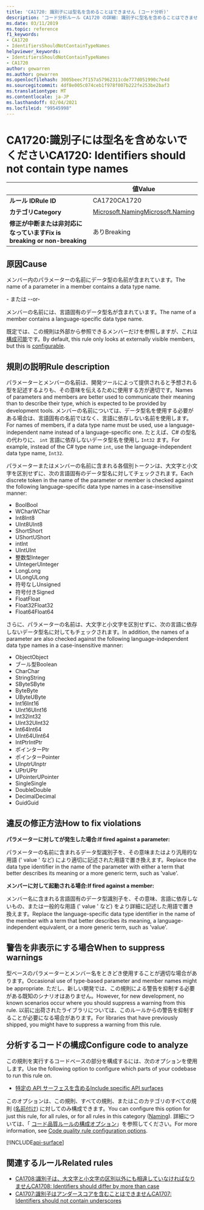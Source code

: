 ```yaml
---
title: 'CA1720: 識別子には型名を含めることはできません (コード分析)'
description: 'コード分析ルール CA1720 の詳細: 識別子に型名を含めることはできません'
ms.date: 03/11/2019
ms.topic: reference
f1_keywords:
- CA1720
- IdentifiersShouldNotContainTypeNames
helpviewer_keywords:
- IdentifiersShouldNotContainTypeNames
- CA1720
author: gewarren
ms.author: gewarren
ms.openlocfilehash: 3005beec7f157a57962311cde777d051990c7e4d
ms.sourcegitcommit: 4df8e005c074ceb1f978f007b222fe253be2baf3
ms.translationtype: MT
ms.contentlocale: ja-JP
ms.lasthandoff: 02/04/2021
ms.locfileid: "99545998"
---
```

# <a name="ca1720-identifiers-should-not-contain-type-names"></a><span data-ttu-id="f46fb-103">CA1720:識別子には型名を含めないでください</span><span class="sxs-lookup"><span data-stu-id="f46fb-103">CA1720: Identifiers should not contain type names</span></span>

| | <span data-ttu-id="f46fb-104">値</span><span class="sxs-lookup"><span data-stu-id="f46fb-104">Value</span></span> |
|-|-|
| <span data-ttu-id="f46fb-105">**ルール ID**</span><span class="sxs-lookup"><span data-stu-id="f46fb-105">**Rule ID**</span></span> |<span data-ttu-id="f46fb-106">CA1720</span><span class="sxs-lookup"><span data-stu-id="f46fb-106">CA1720</span></span>|
| <span data-ttu-id="f46fb-107">**カテゴリ**</span><span class="sxs-lookup"><span data-stu-id="f46fb-107">**Category**</span></span> |[<span data-ttu-id="f46fb-108">Microsoft.Naming</span><span class="sxs-lookup"><span data-stu-id="f46fb-108">Microsoft.Naming</span></span>](naming-warnings.md)|
| <span data-ttu-id="f46fb-109">**修正が中断または非対応になっています**</span><span class="sxs-lookup"><span data-stu-id="f46fb-109">**Fix is breaking or non-breaking**</span></span> |<span data-ttu-id="f46fb-110">あり</span><span class="sxs-lookup"><span data-stu-id="f46fb-110">Breaking</span></span>|

## <a name="cause"></a><span data-ttu-id="f46fb-111">原因</span><span class="sxs-lookup"><span data-stu-id="f46fb-111">Cause</span></span>

<span data-ttu-id="f46fb-112">メンバー内のパラメーターの名前にデータ型の名前が含まれています。</span><span class="sxs-lookup"><span data-stu-id="f46fb-112">The name of a parameter in a member contains a data type name.</span></span>

<span data-ttu-id="f46fb-113">- または -</span><span class="sxs-lookup"><span data-stu-id="f46fb-113">-or-</span></span>

<span data-ttu-id="f46fb-114">メンバーの名前には、言語固有のデータ型名が含まれています。</span><span class="sxs-lookup"><span data-stu-id="f46fb-114">The name of a member contains a language-specific data type name.</span></span>

<span data-ttu-id="f46fb-115">既定では、この規則は外部から参照できるメンバーだけを参照しますが、これは [構成可能](#configure-code-to-analyze)です。</span><span class="sxs-lookup"><span data-stu-id="f46fb-115">By default, this rule only looks at externally visible members, but this is [configurable](#configure-code-to-analyze).</span></span>

## <a name="rule-description"></a><span data-ttu-id="f46fb-116">規則の説明</span><span class="sxs-lookup"><span data-stu-id="f46fb-116">Rule description</span></span>

<span data-ttu-id="f46fb-117">パラメーターとメンバーの名前は、開発ツールによって提供されると予想される型を記述するよりも、その意味を伝えるために使用する方が適切です。</span><span class="sxs-lookup"><span data-stu-id="f46fb-117">Names of parameters and members are better used to communicate their meaning than to describe their type, which is expected to be provided by development tools.</span></span> <span data-ttu-id="f46fb-118">メンバーの名前については、データ型名を使用する必要がある場合は、言語固有の名前ではなく、言語に依存しない名前を使用します。</span><span class="sxs-lookup"><span data-stu-id="f46fb-118">For names of members, if a data type name must be used, use a language-independent name instead of a language-specific one.</span></span> <span data-ttu-id="f46fb-119">たとえば、C# の型名の代わりに、 `int` 言語に依存しないデータ型名を使用し `Int32` ます。</span><span class="sxs-lookup"><span data-stu-id="f46fb-119">For example, instead of the C# type name `int`, use the language-independent data type name, `Int32`.</span></span>

<span data-ttu-id="f46fb-120">パラメーターまたはメンバーの名前に含まれる各個別トークンは、大文字と小文字を区別せずに、次の言語固有のデータ型名に対してチェックされます。</span><span class="sxs-lookup"><span data-stu-id="f46fb-120">Each discrete token in the name of the parameter or member is checked against the following language-specific data type names in a case-insensitive manner:</span></span>

- <span data-ttu-id="f46fb-121">Bool</span><span class="sxs-lookup"><span data-stu-id="f46fb-121">Bool</span></span>
- <span data-ttu-id="f46fb-122">WChar</span><span class="sxs-lookup"><span data-stu-id="f46fb-122">WChar</span></span>
- <span data-ttu-id="f46fb-123">Int8</span><span class="sxs-lookup"><span data-stu-id="f46fb-123">Int8</span></span>
- <span data-ttu-id="f46fb-124">UInt8</span><span class="sxs-lookup"><span data-stu-id="f46fb-124">UInt8</span></span>
- <span data-ttu-id="f46fb-125">Short</span><span class="sxs-lookup"><span data-stu-id="f46fb-125">Short</span></span>
- <span data-ttu-id="f46fb-126">UShort</span><span class="sxs-lookup"><span data-stu-id="f46fb-126">UShort</span></span>
- <span data-ttu-id="f46fb-127">int</span><span class="sxs-lookup"><span data-stu-id="f46fb-127">Int</span></span>
- <span data-ttu-id="f46fb-128">UInt</span><span class="sxs-lookup"><span data-stu-id="f46fb-128">UInt</span></span>
- <span data-ttu-id="f46fb-129">整数型</span><span class="sxs-lookup"><span data-stu-id="f46fb-129">Integer</span></span>
- <span data-ttu-id="f46fb-130">UInteger</span><span class="sxs-lookup"><span data-stu-id="f46fb-130">UInteger</span></span>
- <span data-ttu-id="f46fb-131">Long</span><span class="sxs-lookup"><span data-stu-id="f46fb-131">Long</span></span>
- <span data-ttu-id="f46fb-132">ULong</span><span class="sxs-lookup"><span data-stu-id="f46fb-132">ULong</span></span>
- <span data-ttu-id="f46fb-133">符号なし</span><span class="sxs-lookup"><span data-stu-id="f46fb-133">Unsigned</span></span>
- <span data-ttu-id="f46fb-134">符号付き</span><span class="sxs-lookup"><span data-stu-id="f46fb-134">Signed</span></span>
- <span data-ttu-id="f46fb-135">Float</span><span class="sxs-lookup"><span data-stu-id="f46fb-135">Float</span></span>
- <span data-ttu-id="f46fb-136">Float32</span><span class="sxs-lookup"><span data-stu-id="f46fb-136">Float32</span></span>
- <span data-ttu-id="f46fb-137">Float64</span><span class="sxs-lookup"><span data-stu-id="f46fb-137">Float64</span></span>

<span data-ttu-id="f46fb-138">さらに、パラメーターの名前は、大文字と小文字を区別せずに、次の言語に依存しないデータ型名に対してもチェックされます。</span><span class="sxs-lookup"><span data-stu-id="f46fb-138">In addition, the names of a parameter are also checked against the following language-independent data type names in a case-insensitive manner:</span></span>

- <span data-ttu-id="f46fb-139">Object</span><span class="sxs-lookup"><span data-stu-id="f46fb-139">Object</span></span>
- <span data-ttu-id="f46fb-140">ブール型</span><span class="sxs-lookup"><span data-stu-id="f46fb-140">Boolean</span></span>
- <span data-ttu-id="f46fb-141">Char</span><span class="sxs-lookup"><span data-stu-id="f46fb-141">Char</span></span>
- <span data-ttu-id="f46fb-142">String</span><span class="sxs-lookup"><span data-stu-id="f46fb-142">String</span></span>
- <span data-ttu-id="f46fb-143">SByte</span><span class="sxs-lookup"><span data-stu-id="f46fb-143">SByte</span></span>
- <span data-ttu-id="f46fb-144">Byte</span><span class="sxs-lookup"><span data-stu-id="f46fb-144">Byte</span></span>
- <span data-ttu-id="f46fb-145">UByte</span><span class="sxs-lookup"><span data-stu-id="f46fb-145">UByte</span></span>
- <span data-ttu-id="f46fb-146">Int16</span><span class="sxs-lookup"><span data-stu-id="f46fb-146">Int16</span></span>
- <span data-ttu-id="f46fb-147">UInt16</span><span class="sxs-lookup"><span data-stu-id="f46fb-147">UInt16</span></span>
- <span data-ttu-id="f46fb-148">Int32</span><span class="sxs-lookup"><span data-stu-id="f46fb-148">Int32</span></span>
- <span data-ttu-id="f46fb-149">UInt32</span><span class="sxs-lookup"><span data-stu-id="f46fb-149">UInt32</span></span>
- <span data-ttu-id="f46fb-150">Int64</span><span class="sxs-lookup"><span data-stu-id="f46fb-150">Int64</span></span>
- <span data-ttu-id="f46fb-151">UInt64</span><span class="sxs-lookup"><span data-stu-id="f46fb-151">UInt64</span></span>
- <span data-ttu-id="f46fb-152">IntPtr</span><span class="sxs-lookup"><span data-stu-id="f46fb-152">IntPtr</span></span>
- <span data-ttu-id="f46fb-153">ポインター</span><span class="sxs-lookup"><span data-stu-id="f46fb-153">Ptr</span></span>
- <span data-ttu-id="f46fb-154">ポインター</span><span class="sxs-lookup"><span data-stu-id="f46fb-154">Pointer</span></span>
- <span data-ttu-id="f46fb-155">UInptr</span><span class="sxs-lookup"><span data-stu-id="f46fb-155">UInptr</span></span>
- <span data-ttu-id="f46fb-156">UPtr</span><span class="sxs-lookup"><span data-stu-id="f46fb-156">UPtr</span></span>
- <span data-ttu-id="f46fb-157">UPointer</span><span class="sxs-lookup"><span data-stu-id="f46fb-157">UPointer</span></span>
- <span data-ttu-id="f46fb-158">Single</span><span class="sxs-lookup"><span data-stu-id="f46fb-158">Single</span></span>
- <span data-ttu-id="f46fb-159">Double</span><span class="sxs-lookup"><span data-stu-id="f46fb-159">Double</span></span>
- <span data-ttu-id="f46fb-160">Decimal</span><span class="sxs-lookup"><span data-stu-id="f46fb-160">Decimal</span></span>
- <span data-ttu-id="f46fb-161">Guid</span><span class="sxs-lookup"><span data-stu-id="f46fb-161">Guid</span></span>

## <a name="how-to-fix-violations"></a><span data-ttu-id="f46fb-162">違反の修正方法</span><span class="sxs-lookup"><span data-stu-id="f46fb-162">How to fix violations</span></span>

<span data-ttu-id="f46fb-163">**パラメーターに対してが発生した場合:**</span><span class="sxs-lookup"><span data-stu-id="f46fb-163">**If fired against a parameter:**</span></span>

<span data-ttu-id="f46fb-164">パラメーターの名前に含まれるデータ型識別子を、その意味またはより汎用的な用語 (' value ' など) により適切に記述された用語で置き換えます。</span><span class="sxs-lookup"><span data-stu-id="f46fb-164">Replace the data type identifier in the name of the parameter with either a term that better describes its meaning or a more generic term, such as 'value'.</span></span>

<span data-ttu-id="f46fb-165">**メンバーに対して起動される場合:**</span><span class="sxs-lookup"><span data-stu-id="f46fb-165">**If fired against a member:**</span></span>

<span data-ttu-id="f46fb-166">メンバー名に含まれる言語固有のデータ型識別子を、その意味、言語に依存しないもの、または一般的な用語 (' value ' など) をより詳細に記述した用語で置き換えます。</span><span class="sxs-lookup"><span data-stu-id="f46fb-166">Replace the language-specific data type identifier in the name of the member with a term that better describes its meaning, a language-independent equivalent, or a more generic term, such as 'value'.</span></span>

## <a name="when-to-suppress-warnings"></a><span data-ttu-id="f46fb-167">警告を非表示にする場合</span><span class="sxs-lookup"><span data-stu-id="f46fb-167">When to suppress warnings</span></span>

<span data-ttu-id="f46fb-168">型ベースのパラメーターとメンバー名をときどき使用することが適切な場合があります。</span><span class="sxs-lookup"><span data-stu-id="f46fb-168">Occasional use of type-based parameter and member names might be appropriate.</span></span> <span data-ttu-id="f46fb-169">ただし、新しい開発では、この規則による警告を抑制する必要がある既知のシナリオはありません。</span><span class="sxs-lookup"><span data-stu-id="f46fb-169">However, for new development, no known scenarios occur where you should suppress a warning from this rule.</span></span> <span data-ttu-id="f46fb-170">以前に出荷されたライブラリについては、このルールからの警告を抑制することが必要になる場合があります。</span><span class="sxs-lookup"><span data-stu-id="f46fb-170">For libraries that have previously shipped, you might have to suppress a warning from this rule.</span></span>

## <a name="configure-code-to-analyze"></a><span data-ttu-id="f46fb-171">分析するコードの構成</span><span class="sxs-lookup"><span data-stu-id="f46fb-171">Configure code to analyze</span></span>

<span data-ttu-id="f46fb-172">この規則を実行するコードベースの部分を構成するには、次のオプションを使用します。</span><span class="sxs-lookup"><span data-stu-id="f46fb-172">Use the following option to configure which parts of your codebase to run this rule on.</span></span>

- [<span data-ttu-id="f46fb-173">特定の API サーフェスを含める</span><span class="sxs-lookup"><span data-stu-id="f46fb-173">Include specific API surfaces</span></span>](#include-specific-api-surfaces)

<span data-ttu-id="f46fb-174">このオプションは、この規則、すべての規則、またはこのカテゴリのすべての規則 ([名前付け](naming-warnings.md)) に対してのみ構成できます。</span><span class="sxs-lookup"><span data-stu-id="f46fb-174">You can configure this option for just this rule, for all rules, or for all rules in this category ([Naming](naming-warnings.md)).</span></span> <span data-ttu-id="f46fb-175">詳細については、「 [コード品質ルールの構成オプション](../code-quality-rule-options.md)」を参照してください。</span><span class="sxs-lookup"><span data-stu-id="f46fb-175">For more information, see [Code quality rule configuration options](../code-quality-rule-options.md).</span></span>

[!INCLUDE[api-surface](~/includes/code-analysis/api-surface.md)]

## <a name="related-rules"></a><span data-ttu-id="f46fb-176">関連するルール</span><span class="sxs-lookup"><span data-stu-id="f46fb-176">Related rules</span></span>

- [<span data-ttu-id="f46fb-177">CA1708:識別子は、大文字と小文字の区別以外にも相違していなければなりません</span><span class="sxs-lookup"><span data-stu-id="f46fb-177">CA1708: Identifiers should differ by more than case</span></span>](ca1708.md)
- [<span data-ttu-id="f46fb-178">CA1707:識別子はアンダースコアを含むことはできません</span><span class="sxs-lookup"><span data-stu-id="f46fb-178">CA1707: Identifiers should not contain underscores</span></span>](ca1707.md)
